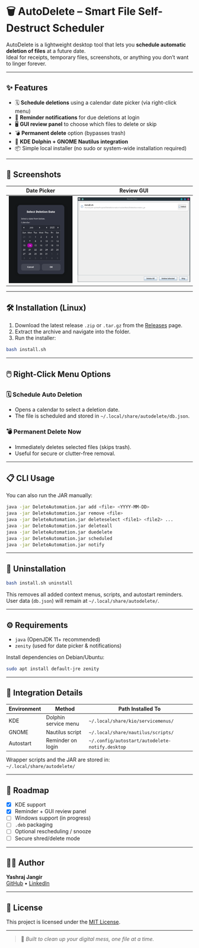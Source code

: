 # 🗑️ AutoDelete – Smart File Self-Destruct Scheduler

AutoDelete is a lightweight desktop tool that lets you **schedule automatic deletion of files** at a future date.  
Ideal for receipts, temporary files, screenshots, or anything you don’t want to linger forever.

---

## ✨ Features

- 🗓️ **Schedule deletions** using a calendar date picker (via right-click menu)
- 🔔 **Reminder notifications** for due deletions at login
- 🖥️ **GUI review panel** to choose which files to delete or skip
- 💣 **Permanent delete** option (bypasses trash)
- 📁 **KDE Dolphin + GNOME Nautilus integration**
- 📦 Simple local installer (no sudo or system-wide installation required)

---

## 📸 Screenshots

| Date Picker                    | Review GUI                   |
|--------------------------------|------------------------------|
| ![calendar](images/zenity.png) | ![review](images/review.png) |

---

## 🛠️ Installation (Linux)

1. Download the latest release `.zip` or `.tar.gz` from the [Releases](https://github.com/yourusername/autodelete/releases) page.
2. Extract the archive and navigate into the folder.
3. Run the installer:

```bash
bash install.sh
```

---

## 🖱️ Right-Click Menu Options

### 🗓️ Schedule Auto Deletion

- Opens a calendar to select a deletion date.
- The file is scheduled and stored in `~/.local/share/autodelete/db.json`.

### 💣 Permanent Delete Now

- Immediately deletes selected files (skips trash).
- Useful for secure or clutter-free removal.

---

## 📋 CLI Usage

You can also run the JAR manually:

```bash
java -jar DeleteAutomation.jar add <file> <YYYY-MM-DD>
java -jar DeleteAutomation.jar remove <file>
java -jar DeleteAutomation.jar deleteselect <file1> <file2> ...
java -jar DeleteAutomation.jar deleteall
java -jar DeleteAutomation.jar duedelete
java -jar DeleteAutomation.jar scheduled
java -jar DeleteAutomation.jar notify
```

---

## 🔄 Uninstallation

```bash
bash install.sh uninstall
```

This removes all added context menus, scripts, and autostart reminders.  
User data (`db.json`) will remain at `~/.local/share/autodelete/`.

---

## ⚙️ Requirements

- `java` (OpenJDK 11+ recommended)
- `zenity` (used for date picker & notifications)

Install dependencies on Debian/Ubuntu:

```bash
sudo apt install default-jre zenity
```

---

## 🧩 Integration Details

| Environment | Method               | Path Installed To                              |
|-------------|----------------------|------------------------------------------------|
| KDE         | Dolphin service menu | `~/.local/share/kio/servicemenus/`             |
| GNOME       | Nautilus script      | `~/.local/share/nautilus/scripts/`             |
| Autostart   | Reminder on login    | `~/.config/autostart/autodelete-notify.desktop` |

Wrapper scripts and the JAR are stored in:  
`~/.local/share/autodelete/`

---

## 🚀 Roadmap

- [x] KDE support
- [x] Reminder + GUI review panel
- [ ] Windows support (in progress)
- [ ] `.deb` packaging
- [ ] Optional rescheduling / snooze
- [ ] Secure shred/delete mode

---

## 👨‍💻 Author

**Yashraj Jangir**  
[GitHub](https://github.com/yasshhhraj) • [LinkedIn](https://www.linkedin.com/in/yashraj-jangir-a6111512b/)

---

## 📄 License

This project is licensed under the [MIT License](LICENSE).

---

> 🧹 _Built to clean up your digital mess, one file at a time._
